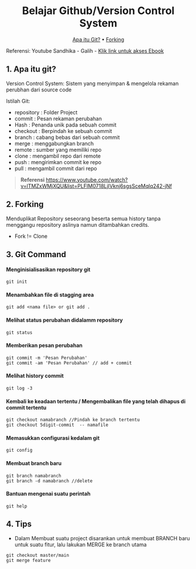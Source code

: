 
<h1 align="center">
  Belajar Github/Version Control System
</h1>

<p align="center">
  <a href="#apa-itu-git">Apa itu Git?</a> 
  • <a href="#forking">Forking</a> 
</p>

<p>
 Referensi: Youtube Sandhika - Galih
- <a href="https://git-scm.com/book/en/v2"> Klik link untuk akses Ebook</a> 
</p>



## 1. Apa itu git?

Version Control System: 
Sistem yang menyimpan & mengelola rekaman perubhan dari source code

Istilah Git:
* repository : Folder Project
* commit : Pesan rekaman perubahan
* Hash : Penanda unik pada sebuah commit
* checkout : Berpindah ke sebuah commit
* branch : cabang bebas dari sebuah commit
* merge : menggabungkan branch
* remote : sumber yang memiliki repo
* clone : mengambil repo dari remote
* push : mengirimkan commit ke repo
* pull : mengambil commit dari repo

> **Referensi**
> https://www.youtube.com/watch?v=lTMZxWMjXQU&list=PLFIM0718LjIVknj6sgsSceMqlq242-jNf

## 2. Forking

Menduplikat Repository seseorang beserta semua history tanpa menggangu repository aslinya namun ditambahkan credits.
- Fork != Clone

## 3. Git Command


<h4 font="bold" >Menginisialisasikan repository git</h4>

```
git init
```

<h4 font="bold">Menambahkan file di stagging area</h4>

```
git add <nama file> or git add .
```

<h4 font="bold">Melihat status perubahan didalamm repository</h4>

```
git status
```

<h4 font="bold">Memberikan pesan perubahan</h4>

```
git commit -m 'Pesan Perubahan'
git commit -am 'Pesan Perubahan' // add + commit
```


<h4 font="bold">Melihat history commit</h4>

```
git log -3
```

<h4 font="bold">Kembali ke keadaan tertentu / Mengembalikan file yang telah dihapus di commit tertentu</h4>

```
git checkout namabranch //Pindah ke branch tertentu
git checkout 5digit-commit  -- namafile
```

<h4 font="bold">Memasukkan configurasi kedalam git</h4>

```
git config
```

<h4 font="bold">Membuat branch baru</h4>

```
git branch namabranch
git branch -d namabranch //delete
```

<h4 font="bold">Bantuan mengenai suatu perintah</h4>

```
git help
```

## 4. Tips

- Dalam Membuat suatu project disarankan untuk membuat BRANCH baru untuk suatu fitur, lalu lakukan MERGE ke branch utama
```
git checkout master/main
git merge feature
```





